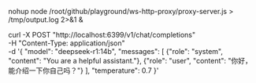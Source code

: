 
nohup node /root/github/playground/ws-http-proxy/proxy-server.js  > /tmp/output.log 2>&1 &


curl -X POST "http://localhost:6399/v1/chat/completions" \
     -H "Content-Type: application/json" \
     -d '{
         "model": "deepseek-r1:14b",
         "messages": [
             {"role": "system", "content": "You are a helpful assistant."},
             {"role": "user", "content": "你好，能介绍一下你自己吗？"}
         ],
         "temperature": 0.7
     }'
